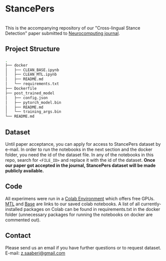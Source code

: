 # StancePers
</br>
This is the accompanying repository of our "Cross-lingual Stance Detection" paper submitted to <a href="https://www.journals.elsevier.com/neurocomputing">Neurocomputing journal</a>.

## Project Structure
```sh
.
├── docker
│   ├── CLEAN_BASE.ipynb
│   ├── CLEAN_MTL.ipynb
│   ├── README.md
│   └── requirements.txt
├── Dockerfile
├── post_trained_model
│   ├── config.json
│   ├── pytorch_model.bin
│   ├── README.md
│   └── training_args.bin
└── README.md


```

## Dataset 
 Until paper acceptance, you can apply for access to StancePers dataset by e-mail. In order to run the notebooks in the next section and the docker folder, you need the id of the dataset file.
 In any of the notebooks in this repo, search for `<FILE_ID>` and replace it with the id of the dataset.
 <strong>Once our paper got accepted in the journal, StancePers dataset will be made publicly available.</strong>
## Code
All experimens were run in a <a href="https://colab.research.google.com">Colab Environment</a> which offers free GPUs.
<a href="https://colab.research.google.com/drive/1_2kx3Z1rN65vWmNM2f59dd1QXVlGar5f?usp=sharing">MTL</a> and <a href="https://colab.research.google.com/drive/1uxxCExSbAcRo_0rMrns0l-uNjELwqsoj?usp=sharing">Base</a> are links to our saved colab notebooks.
A list of all currently-installed packages on Colab can be found in requirements.txt in the docker folder (unnecessary packages for running the notebooks on docker are commented out).
 
## Contact
Please send us an email if you have further questions or to request dataset. 
E-mail: z.saaberi@gmail.com
